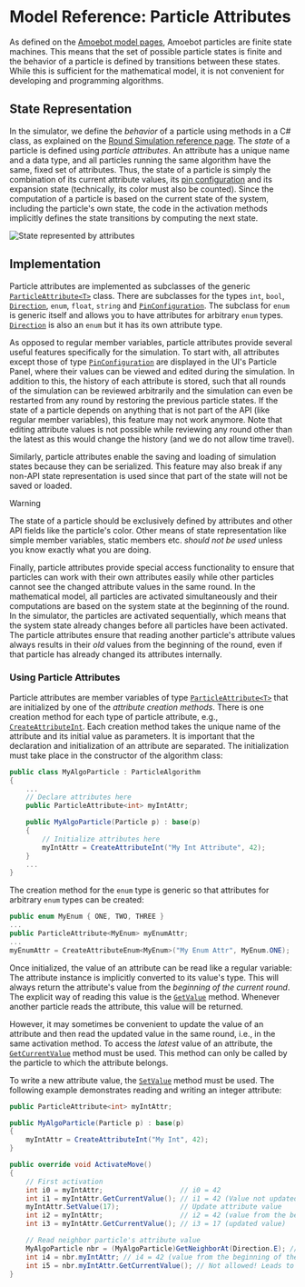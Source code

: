 # Model Reference: Particle Attributes

As defined on the [Amoebot model pages](~/amoebot_model/home.md), Amoebot particles are finite state machines.
This means that the set of possible particle states is finite and the behavior of a particle is defined by transitions between these states.
While this is sufficient for the mathematical model, it is not convenient for developing and programming algorithms.



## State Representation

In the simulator, we define the *behavior* of a particle using methods in a C# class, as explained on the [Round Simulation reference page](rounds.md).
The *state* of a particle is defined using *particle attributes*.
An attribute has a unique name and a data type, and all particles running the same algorithm have the same, fixed set of attributes.
Thus, the state of a particle is simply the combination of its current attribute values, its [pin configuration](pin_cfgs.md) and its expansion state (technically, its color must also be counted).
Since the computation of a particle is based on the current state of the system, including the particle's own state, the code in the activation methods implicitly defines the state transitions by computing the next state.

![State represented by attributes](~/images/state_attributes.png "State represented by attributes")



## Implementation

Particle attributes are implemented as subclasses of the generic [`ParticleAttribute<T>`][1] class.
There are subclasses for the types `int`, `bool`, [`Direction`][2], `enum`, `float`, `string` and [`PinConfiguration`][3].
The subclass for `enum` is generic itself and allows you to have attributes for arbitrary `enum` types.
[`Direction`][2] is also an `enum` but it has its own attribute type.

As opposed to regular member variables, particle attributes provide several useful features specifically for the simulation.
To start with, all attributes except those of type [`PinConfiguration`][3] are displayed in the UI's Particle Panel, where their values can be viewed and edited during the simulation.
In addition to this, the history of each attribute is stored, such that all rounds of the simulation can be reviewed arbitrarily and the simulation can even be restarted from any round by restoring the previous particle states.
If the state of a particle depends on anything that is not part of the API (like regular member variables), this feature may not work anymore.
Note that editing attribute values is not possible while reviewing any round other than the latest as this would change the history (and we do not allow time travel).

Similarly, particle attributes enable the saving and loading of simulation states because they can be serialized.
This feature may also break if any non-API state representation is used since that part of the state will not be saved or loaded.

> [!WARNING]
> The state of a particle should be exclusively defined by attributes and other API fields like the particle's color.
> Other means of state representation like simple member variables, static members etc. *should not be used* unless you know exactly what you are doing.

Finally, particle attributes provide special access functionality to ensure that particles can work with their own attributes easily while other particles cannot see the changed attribute values in the same round.
In the mathematical model, all particles are activated simultaneously and their computations are based on the system state at the beginning of the round.
In the simulator, the particles are activated sequentially, which means that the system state already changes before all particles have been activated.
The particle attributes ensure that reading another particle's attribute values always results in their *old* values from the beginning of the round, even if that particle has already changed its attributes internally.


### Using Particle Attributes

Particle attributes are member variables of type [`ParticleAttribute<T>`][1] that are initialized by one of the *attribute creation methods*.
There is one creation method for each type of particle attribute, e.g., [`CreateAttributeInt`][4].
Each creation method takes the unique name of the attribute and its initial value as parameters.
It is important that the declaration and initialization of an attribute are separated.
The initialization must take place in the constructor of the algorithm class:
```csharp
public class MyAlgoParticle : ParticleAlgorithm
{
    ...
    // Declare attributes here
    public ParticleAttribute<int> myIntAttr;

    public MyAlgoParticle(Particle p) : base(p)
    {
    	// Initialize attributes here
        myIntAttr = CreateAttributeInt("My Int Attribute", 42);
    }
    ...
}
```

The creation method for the `enum` type is generic so that attributes for arbitrary `enum` types can be created:
```csharp
public enum MyEnum { ONE, TWO, THREE }
...
public ParticleAttribute<MyEnum> myEnumAttr;
...
myEnumAttr = CreateAttributeEnum<MyEnum>("My Enum Attr", MyEnum.ONE);
```

Once initialized, the value of an attribute can be read like a regular variable: The attribute instance is implicitly converted to its value's type.
This will always return the attribute's value from the *beginning of the current round*.
The explicit way of reading this value is the [`GetValue`][5] method.
Whenever another particle reads the attribute, this value will be returned.

However, it may sometimes be convenient to update the value of an attribute and then read the updated value in the same round, i.e., in the same activation method.
To access the *latest* value of an attribute, the [`GetCurrentValue`][6] method must be used.
This method can only be called by the particle to which the attribute belongs.

To write a new attribute value, the [`SetValue`][7] method must be used.
The following example demonstrates reading and writing an integer attribute:
```csharp
public ParticleAttribute<int> myIntAttr;

public MyAlgoParticle(Particle p) : base(p)
{
    myIntAttr = CreateAttributeInt("My Int", 42);
}

public override void ActivateMove()
{
    // First activation
    int i0 = myIntAttr;                   // i0 = 42
    int i1 = myIntAttr.GetCurrentValue(); // i1 = 42 (Value not updated yet)
    myIntAttr.SetValue(17);               // Update attribute value
    int i2 = myIntAttr;                   // i2 = 42 (value from the beginning of the round)
    int i3 = myIntAttr.GetCurrentValue(); // i3 = 17 (updated value)

    // Read neighbor particle's attribute value
    MyAlgoParticle nbr = (MyAlgoParticle)GetNeighborAt(Direction.E); // Find a neighbor
    int i4 = nbr.myIntAttr; // i4 = 42 (value from the beginning of the round)
    int i5 = nbr.myIntAttr.GetCurrentValue(); // Not allowed! Leads to exception
}
```



[1]: xref:AS2.Sim.ParticleAttribute`1
[2]: xref:AS2.Direction
[3]: xref:AS2.Sim.PinConfiguration
[4]: xref:AS2.Sim.ParticleAlgorithm.CreateAttributeInt(System.String,System.Int32)
[5]: xref:AS2.Sim.ParticleAttribute`1.GetValue
[6]: xref:AS2.Sim.ParticleAttribute`1.GetCurrentValue
[7]: xref:AS2.Sim.ParticleAttribute`1.SetValue(`0)
